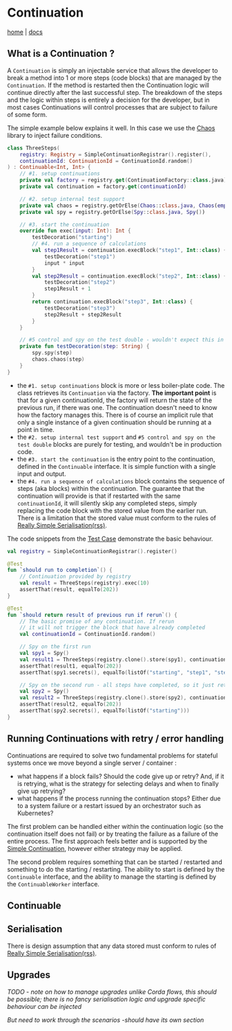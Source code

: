 # Continuation

[home](../README.md) | [docs](./index.md)

## What is a Continuation ?

A `Continuation` is simply an injectable service that allows the developer to break a method into 1 or more steps (code
blocks) that are managed by the `Continuation`. If the method is restarted then the Continuation logic will continue
directly after the last successful step. The breakdown of the steps and the logic within steps is entirely a decision
for the developer, but in most cases Continuations will control processes that are subject to failure of some form.

The simple example below explains it well. In this case we use
the [Chaos](https://github.com/mycordaapp/commons/blob/master/docs/chaos.md) library to inject failure conditions.

```kotlin
class ThreeSteps(
    registry: Registry = SimpleContinuationRegistrar().register(),
    continuationId: ContinuationId = ContinuationId.random()
) : Continuable<Int, Int> {
    // #1. setup continuations
    private val factory = registry.get(ContinuationFactory::class.java)
    private val continuation = factory.get(continuationId)

    // #2. setup internal test support
    private val chaos = registry.getOrElse(Chaos::class.java, Chaos(emptyMap(), true))
    private val spy = registry.getOrElse(Spy::class.java, Spy())

    // #3. start the continuation 
    override fun exec(input: Int): Int {
        testDecoration("starting")
        // #4. run a sequence of calculations
        val step1Result = continuation.execBlock("step1", Int::class) {
            testDecoration("step1")
            input * input
        }
        val step2Result = continuation.execBlock("step2", Int::class) {
            testDecoration("step2")
            step1Result + 1
        }
        return continuation.execBlock("step3", Int::class) {
            testDecoration("step3")
            step2Result + step2Result
        }
    }

    // #5 control and spy on the test double - wouldn't expect this in real code
    private fun testDecoration(step: String) {
        spy.spy(step)
        chaos.chaos(step)
    }
}
```

* the `#1. setup continuations` block is more or less boiler-plate code. The class retrieves its `Continuation` via the
  factory. **The important point** is that for a given continuationId, the factory will return the state of the previous
  run, if there was one. The continuation doesn't need to know how the factory manages this. There is of course an
  implicit rule that only a single instance of a given continuation should be running at a point in time.
* the `#2. setup internal test support` and `#5 control and spy on the test double` blocks are purely for testing, and
  wouldn't be in production code.
* the `#3. start the continuation` is the entry point to the continuation, defined in the `Continuable` interface. It is
  simple function with a single input and output.
* the `#4. run a sequence of calculations` block contains the sequence of steps (aka blocks) within the continuation.
  The guarantee that the continuation will provide is that if restarted with the same `continuationId`, it will silently
  skip any completed steps, simply replacing the code block with the stored value from the earlier run. There is a
  limitation that the stored value must conform to the rules
  of [Really Simple Serialisation(rss)](https://github.com/mycordaapp/really-simple-serialisation#readme).

The code snippets from the [Test Case](../impl/src/test/kotlin/mycorda/app/continuations/ContinuationScenarios.kt)
demonstrate the basic behaviour.

```kotlin
val registry = SimpleContinuationRegistrar().register()

@Test
fun `should run to completion`() {
    // Continuation provided by registry
    val result = ThreeSteps(registry).exec(10)
    assertThat(result, equalTo(202))
}

@Test
fun `should return result of previous run if rerun`() {
    // The basic promise of any continuation. If rerun
    // it will not trigger the block that have already completed
    val continuationId = ContinuationId.random()

    // Spy on the first run
    val spy1 = Spy()
    val result1 = ThreeSteps(registry.clone().store(spy1), continuationId).exec(10)
    assertThat(result1, equalTo(202))
    assertThat(spy1.secrets(), equalTo(listOf("starting", "step1", "step2", "step3")))

    // Spy on the second run - all steps have completed, so it just returns the result of step3
    val spy2 = Spy()
    val result2 = ThreeSteps(registry.clone().store(spy2), continuationId).exec(10)
    assertThat(result2, equalTo(202))
    assertThat(spy2.secrets(), equalTo(listOf("starting")))
}
```

## Running Continuations with retry / error handling

Continuations are required to solve two fundamental problems for stateful systems once we move beyond a single server /
container :

* what happens if a block fails? Should the code give up or retry? And, if it is retrying, what is the strategy for
  selecting delays and when to finally give up retrying?
* what happens if the process running the continuation stops? Either due to a system failure or a restart issued by an
  orchestrator such as Kubernetes?

The first problem can be handled either within the continuation logic (so the continuation itself does not fail)
or by treating the failure as a failure of the entire process. The first approach feels better and is supported by
the [Simple Continuation](./simple-continuation.md), however either strategy may be applied.

The second problem requires something that can be started / restarted and something to do the starting / restarting. The
ability to start is defined by the `Continuable` interface, and the ability to manage the starting is defined by
the `ContinuableWorker` interface.

## Continuable

## Serialisation

There is design assumption that any data stored must conform to rules
of [Really Simple Serialisation(rss)](https://github.com/mycordaapp/really-simple-serialisation#readme).

## Upgrades

_TODO - note on how to manage upgrades unlike Corda flows, this should be possible; there is no fancy serialisation
logic and upgrade specific behaviour can be injected_

_But need to work through the scenarios -should have its own section_